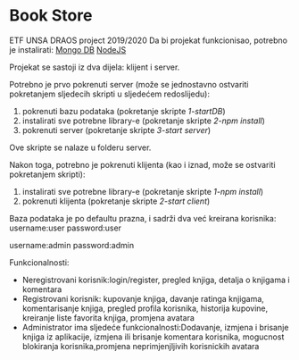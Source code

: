 # Book Store
ETF UNSA DRAOS project 2019/2020
Da bi projekat funkcionisao, potrebno je instalirati:
[Mongo DB](https://www.mongodb.com/try/download/community)
[NodeJS](https://nodejs.org/en/download/) 

Projekat se sastoji iz dva dijela: klijent i server. 

Potrebno je prvo pokrenuti server (može se jednostavno ostvariti pokretanjem sljedecih skripti u sljedećem redoslijedu):
1. pokrenuti bazu podataka (pokretanje skripte *1-startDB*)
2. instalirati sve potrebne library-e (pokretanje skripte *2-npm install*)
3. pokrenuti server (pokretanje skripte *3-start server*)

Ove skripte se nalaze u folderu server.

Nakon toga, potrebno je pokrenuti klijenta (kao i iznad, može se ostvariti pokretanjem skripti):
1. instalirati sve potrebne library-e (pokretanje skripte *1-npm install*)
2. pokrenuti klijenta (pokretanje skripte *2-start client*)

Baza podataka je po defaultu prazna, i sadrži dva već kreirana korisnika:
username:user
password:user

username:admin
password:admin

Funkcionalnosti:

- Neregistrovani korisnik:login/register, pregled knjiga, detalja o knjigama i komentara
- Registrovani korisnik: kupovanje knjiga, davanje ratinga knjigama, komentarisanje knjiga, pregled profila korisnika, historija kupovine, kreiranje liste favorita knjiga, promjena avatara
- Administrator ima sljedeće funkcionalnosti:Dodavanje, izmjena i brisanje knjiga iz aplikacije, izmjena ili brisanje komentara korisnika, mogucnost blokiranja korisnika,promjena neprimjenjljivih korisnickih avatara
